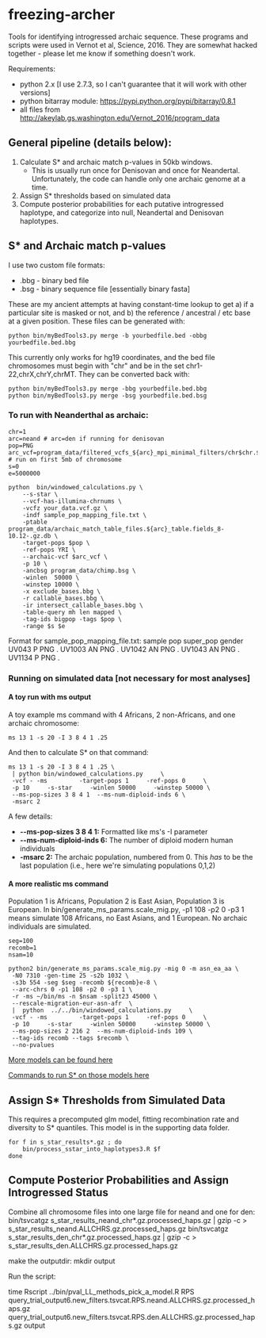# freezing-archer

Tools for identifying introgressed archaic sequence.  These programs and scripts were used in Vernot et al, Science, 2016.  They are somewhat hacked together - please let me know if something doesn't work.

Requirements:
 - python 2.x [I use 2.7.3, so I can't guarantee that it will work with other versions]
 - python bitarray module: https://pypi.python.org/pypi/bitarray/0.8.1
 - all files from http://akeylab.gs.washington.edu/Vernot_2016/program_data

## General pipeline (details below):

1. Calculate S* and archaic match p-values in 50kb windows.
    - This is usually run once for Denisovan and once for Neandertal. Unfortunately, the code can handle only one archaic genome at a time.
2. Assign S* thresholds based on simulated data
3. Compute posterior probabilities for each putative introgressed haplotype, and categorize into null, Neandertal and Denisovan haplotypes.

## S* and Archaic match p-values

I use two custom file formats:
* .bbg - binary bed file
* .bsg - binary sequence file [essentially binary fasta]

These are my ancient attempts at having constant-time lookup to get a) if a particular site is masked or not, and b) the reference / ancestral / etc base at a given position.  These files can be generated with:

    python bin/myBedTools3.py merge -b yourbedfile.bed -obbg yourbedfile.bed.bbg

This currently only works for hg19 coordinates, and the bed file chromosomes must begin with "chr" and be in the set chr1-22,chrX,chrY,chrMT. They can be converted back with:

    python bin/myBedTools3.py merge -bbg yourbedfile.bed.bbg
    python bin/myBedTools3.py merge -bsg yourbedfile.bed.bsg

### To run with Neanderthal as archaic:

    chr=1
    arc=neand # arc=den if running for denisovan
    pop=PNG
    arc_vcf=program_data/filtered_vcfs_${arc}_mpi_minimal_filters/chr$chr.${arc}_filtered.vcf.gz
    # run on first 5mb of chromosome
    s=0
    e=5000000
    
    python  bin/windowed_calculations.py \
        --s-star \
        --vcf-has-illumina-chrnums \
        -vcfz your_data.vcf.gz \
        -indf sample_pop_mapping_file.txt \
        -ptable program_data/archaic_match_table_files.${arc}_table.fields_8-10.12-.gz.db \
        -target-pops $pop \
        -ref-pops YRI \
        --archaic-vcf $arc_vcf \
        -p 10 \
        -ancbsg program_data/chimp.bsg \
        -winlen  50000 \
        -winstep 10000 \
        -x exclude_bases.bbg \
        -r callable_bases.bbg \
        -ir intersect_callable_bases.bbg \
        -table-query mh len mapped \
        -tag-ids bigpop -tags $pop \
        -range $s $e

Format for sample_pop_mapping_file.txt:
    sample  pop     super_pop       gender
    UV043   P       PNG     .
    UV1003  AN      PNG     .
    UV1042  AN      PNG     .
    UV1043  AN      PNG     .
    UV1134  P       PNG     .


### Running on simulated data [not necessary for most analyses]

#### A toy run with ms output

A toy example ms command with 4 Africans, 2 non-Africans, and one archaic chromosome:

    ms 13 1 -s 20 -I 3 8 4 1 .25

And then to calculate S* on that command:

    ms 13 1 -s 20 -I 3 8 4 1 .25 \
     | python bin/windowed_calculations.py     \
     -vcf - -ms         -target-pops 1     -ref-pops 0     \
     -p 10     -s-star     -winlen 50000     -winstep 50000 \
     --ms-pop-sizes 3 8 4 1  --ms-num-diploid-inds 6 \
     -msarc 2

A few details:
* **--ms-pop-sizes 3 8 4 1:** Formatted like ms's -I parameter
* **--ms-num-diploid-inds 6:** The number of diploid modern human individuals
* **-msarc 2:** The archaic population, numbered from 0.  This *has* to be the last population (i.e., here we're simulating populations 0,1,2)

#### A more realistic ms command

Population 1 is Africans, Population 2 is East Asian, Population 3 is European.  In bin/generate_ms_params.scale_mig.py, -p1 108 -p2 0 -p3 1 means simulate 108 Africans, no East Asians, and 1 European.  No archaic individuals are simulated.

    seg=100
    recomb=1
    nsam=10

    python2 bin/generate_ms_params.scale_mig.py -mig 0 -m asn_ea_aa \
     -N0 7310 -gen-time 25 -s2b 1032 \
     -s3b 554 -seg $seg -recomb ${recomb}e-8 \
     --arc-chrs 0 -p1 108 -p2 0 -p3 1 \
     -r -ms ~/bin/ms -n $nsam -split23 45000 \
     --rescale-migration-eur-asn-afr  \
     |  python  ../../bin/windowed_calculations.py     \
     -vcf - -ms         -target-pops 1     -ref-pops 0     \
     -p 10     -s-star     -winlen 50000     -winstep 50000 \
     --ms-pop-sizes 2 216 2  --ms-num-diploid-inds 109 \
     --tag-ids recomb --tags $recomb \
     --no-pvalues

[More models can be found here](experiments/null_models/ms_models)

[Commands to run S* on those models here](experiments/null_models/bin/submit_null_model_grid_simulations.sh)


## Assign S* Thresholds from Simulated Data

This requires a precomputed glm model, fitting recombination rate and diversity to S* quantiles.  This model is in the supporting data folder.

    for f in s_star_results*.gz ; do
        bin/process_sstar_into_haplotypes3.R $f
    done

## Compute Posterior Probabilities and Assign Introgressed Status

Combine all chromosome files into one large file for neand and one for den:
    bin/tsvcatgz s_star_results_neand_chr*.gz.processed_haps.gz | gzip -c > s_star_results_neand.ALLCHRS.gz.processed_haps.gz
    bin/tsvcatgz s_star_results_den_chr*.gz.processed_haps.gz | gzip -c > s_star_results_den.ALLCHRS.gz.processed_haps.gz

make the outputdir:
mkdir output

Run the script:

time Rscript ../bin/pval_LL_methods_pick_a_model.R RPS query_trial_output6.new_filters.tsvcat.RPS.neand.ALLCHRS.gz.processed_haps.gz query_trial_output6.new_filters.tsvcat.RPS.den.ALLCHRS.gz.processed_haps.gz output
